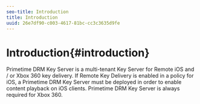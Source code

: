 ```yaml
---
seo-title: Introduction
title: Introduction
uuid: 26e7df90-c003-4617-81bc-cc3c3635d9fe
---
```


# Introduction{#introduction}

Primetime DRM Key Server is a multi-tenant Key Server for Remote iOS and / or Xbox 360 key delivery. If Remote Key Delivery is enabled in a policy for iOS, a Primetime DRM Key Server must be deployed in order to enable content playback on iOS clients. Primetime DRM Key Server is always required for Xbox 360. 
